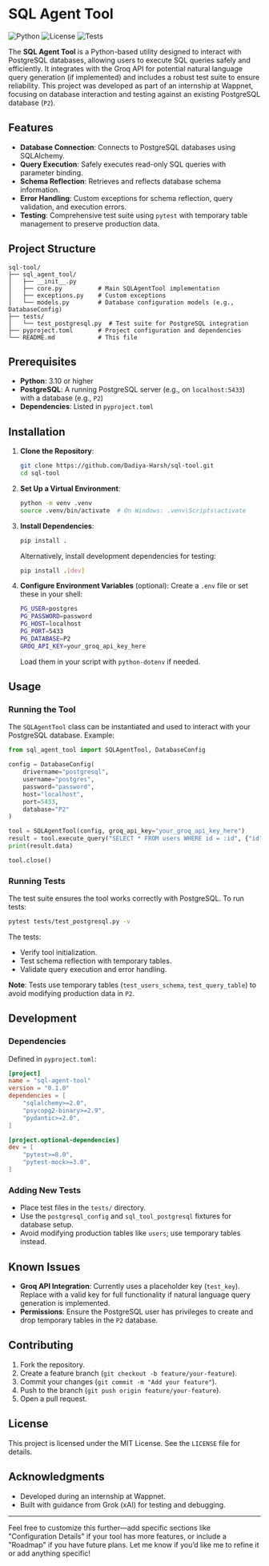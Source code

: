 # SQL Agent Tool

![Python](https://img.shields.io/badge/python-3.10+-blue.svg)
![License](https://img.shields.io/badge/license-MIT-green.svg)
![Tests](https://img.shields.io/badge/tests-pytest-brightgreen.svg)

The **SQL Agent Tool** is a Python-based utility designed to interact with PostgreSQL databases, allowing users to execute SQL queries safely and efficiently. It integrates with the Groq API for potential natural language query generation (if implemented) and includes a robust test suite to ensure reliability. This project was developed as part of an internship at Wappnet, focusing on database interaction and testing against an existing PostgreSQL database (`P2`).

## Features

- **Database Connection**: Connects to PostgreSQL databases using SQLAlchemy.
- **Query Execution**: Safely executes read-only SQL queries with parameter binding.
- **Schema Reflection**: Retrieves and reflects database schema information.
- **Error Handling**: Custom exceptions for schema reflection, query validation, and execution errors.
- **Testing**: Comprehensive test suite using `pytest` with temporary table management to preserve production data.

## Project Structure

```
sql-tool/
├── sql_agent_tool/
│   ├── __init__.py
│   ├── core.py          # Main SQLAgentTool implementation
│   ├── exceptions.py    # Custom exceptions
│   └── models.py        # Database configuration models (e.g., DatabaseConfig)
├── tests/
│   └── test_postgresql.py  # Test suite for PostgreSQL integration
├── pyproject.toml       # Project configuration and dependencies
└── README.md            # This file
```

## Prerequisites

- **Python**: 3.10 or higher
- **PostgreSQL**: A running PostgreSQL server (e.g., on `localhost:5433`) with a database (e.g., `P2`)
- **Dependencies**: Listed in `pyproject.toml`

## Installation

1. **Clone the Repository**:

   ```bash
   git clone https://github.com/Dadiya-Harsh/sql-tool.git
   cd sql-tool
   ```

2. **Set Up a Virtual Environment**:

   ```bash
   python -m venv .venv
   source .venv/bin/activate  # On Windows: .venv\Scripts\activate
   ```

3. **Install Dependencies**:

   ```bash
   pip install .
   ```

   Alternatively, install development dependencies for testing:

   ```bash
   pip install .[dev]
   ```

4. **Configure Environment Variables** (optional):
   Create a `.env` file or set these in your shell:
   ```bash
   PG_USER=postgres
   PG_PASSWORD=password
   PG_HOST=localhost
   PG_PORT=5433
   PG_DATABASE=P2
   GROQ_API_KEY=your_groq_api_key_here
   ```
   Load them in your script with `python-dotenv` if needed.

## Usage

### Running the Tool

The `SQLAgentTool` class can be instantiated and used to interact with your PostgreSQL database. Example:

```python
from sql_agent_tool import SQLAgentTool, DatabaseConfig

config = DatabaseConfig(
    drivername="postgresql",
    username="postgres",
    password="password",
    host="localhost",
    port=5433,
    database="P2"
)

tool = SQLAgentTool(config, groq_api_key="your_groq_api_key_here")
result = tool.execute_query("SELECT * FROM users WHERE id = :id", {"id": 1})
print(result.data)

tool.close()
```

### Running Tests

The test suite ensures the tool works correctly with PostgreSQL. To run tests:

```bash
pytest tests/test_postgresql.py -v
```

The tests:

- Verify tool initialization.
- Test schema reflection with temporary tables.
- Validate query execution and error handling.

**Note**: Tests use temporary tables (`test_users_schema`, `test_query_table`) to avoid modifying production data in `P2`.

## Development

### Dependencies

Defined in `pyproject.toml`:

```toml
[project]
name = "sql-agent-tool"
version = "0.1.0"
dependencies = [
    "sqlalchemy>=2.0",
    "psycopg2-binary>=2.9",
    "pydantic>=2.0",
]

[project.optional-dependencies]
dev = [
    "pytest>=8.0",
    "pytest-mock>=3.0",
]
```

### Adding New Tests

- Place test files in the `tests/` directory.
- Use the `postgresql_config` and `sql_tool_postgresql` fixtures for database setup.
- Avoid modifying production tables like `users`; use temporary tables instead.

## Known Issues

- **Groq API Integration**: Currently uses a placeholder key (`test_key`). Replace with a valid key for full functionality if natural language query generation is implemented.
- **Permissions**: Ensure the PostgreSQL user has privileges to create and drop temporary tables in the `P2` database.

## Contributing

1. Fork the repository.
2. Create a feature branch (`git checkout -b feature/your-feature`).
3. Commit your changes (`git commit -m "Add your feature"`).
4. Push to the branch (`git push origin feature/your-feature`).
5. Open a pull request.

## License

This project is licensed under the MIT License. See the `LICENSE` file for details.

## Acknowledgments

- Developed during an internship at Wappnet.
- Built with guidance from Grok (xAI) for testing and debugging.

---

Feel free to customize this further—add specific sections like "Configuration Details" if your tool has more features, or include a "Roadmap" if you have future plans. Let me know if you’d like me to refine it or add anything specific!
